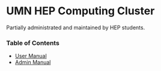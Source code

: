 # UMN HEP Computing Cluster

Partially administrated and maintained by HEP students.

### Table of Contents
- [User Manual](user-manual)
- [Admin Manual](admin-manual)
